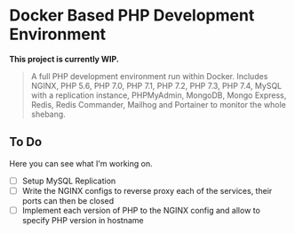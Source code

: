 # Docker Based PHP Development Environment
**This project is currently WIP.**

> A full PHP development environment run within Docker. Includes NGINX, PHP 5.6, PHP 7.0, PHP 7.1, PHP 7.2, PHP 7.3, PHP 7.4, MySQL with a replication instance, PHPMyAdmin, MongoDB, Mongo Express, Redis, Redis Commander, Mailhog and Portainer to monitor the whole shebang.

## To Do
Here you can see what I'm working on.
- [ ] Setup MySQL Replication
- [ ] Write the NGINX configs to reverse proxy each of the services, their ports can then be closed
- [ ] Implement each version of PHP to the NGINX config and allow to specify PHP version in hostname